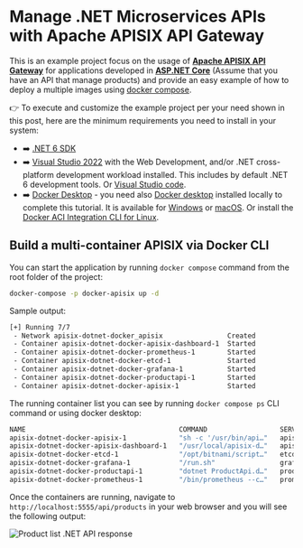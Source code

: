 # Manage .NET Microservices APIs with Apache APISIX API Gateway

This is an example project focus on the usage of [**Apache APISIX API Gateway**](https://apisix.apache.org/) 
for applications developed in **[ASP.NET Core](https://docs.microsoft.com/en-us/aspnet/core/?view=aspnetcore-6.0)** (Assume that you have an API that manage products) 
and provide an easy example of how to deploy a multiple images using [docker compose](https://docs.docker.com/compose/).

👉 To execute and customize the example project per your need shown in this post, here are the minimum requirements you need to install in your system:

- ➡️ [.NET 6 SDK](https://dotnet.microsoft.com/en-us/download)
- ➡️ [Visual Studio 2022](https://visualstudio.microsoft.com/downloads/) with the Web Development, and/or .NET cross-platform development workload installed. This includes by default .NET 6 development tools. Or [Visual Studio code](https://code.visualstudio.com/). 
- ➡️ [Docker Desktop](https://docs.docker.com/desktop/windows/install/) - you need also [Docker desktop](https://www.docker.com/products/docker-desktop/) installed locally to complete this tutorial. It is available for [Windows](https://desktop.docker.com/win/edge/Docker%20Desktop%20Installer.exe) or [macOS](https://desktop.docker.com/mac/edge/Docker.dmg). 
Or install the [Docker ACI Integration CLI for Linux](https://docs.docker.com/engine/context/aci-integration/#install-the-docker-aci-integration-cli-on-linux).

## Build a multi-container APISIX via Docker CLI

You can start the application by running `docker compose` command from the root folder of the project:

``` bash
docker-compose -p docker-apisix up -d
```

Sample output:

``` bash
[+] Running 7/7
 - Network apisix-dotnet-docker_apisix                Created                                                              0.0s
 - Container apisix-dotnet-docker-apisix-dashboard-1  Started                                                              1.2s
 - Container apisix-dotnet-docker-prometheus-1        Started                                                              0.7s
 - Container apisix-dotnet-docker-etcd-1              Started                                                              0.9s
 - Container apisix-dotnet-docker-grafana-1           Started                                                              1.2s
 - Container apisix-dotnet-docker-productapi-1        Started                                                              0.7s
 - Container apisix-dotnet-docker-apisix-1            Started                                                              2.0s
```

The running container list you can see by running `docker compose ps` CLI command or using docker desktop:


``` bash
NAME                                      COMMAND                  SERVICE             STATUS              PORTS
apisix-dotnet-docker-apisix-1             "sh -c '/usr/bin/api…"   apisix              running             0.0.0.0:9080->9080/tcp, 0.0.0.0:9091-9092->9091-9092/tcp, 0.0.0.0:9443->9443/tcp
apisix-dotnet-docker-apisix-dashboard-1   "/usr/local/apisix-d…"   apisix-dashboard    running             0.0.0.0:9000->9000/tcp
apisix-dotnet-docker-etcd-1               "/opt/bitnami/script…"   etcd                running             0.0.0.0:12379->2379/tcp
apisix-dotnet-docker-grafana-1            "/run.sh"                grafana             running             0.0.0.0:3000->3000/tcp
apisix-dotnet-docker-productapi-1         "dotnet ProductApi.d…"   productapi          running             0.0.0.0:5555->80/tcp
apisix-dotnet-docker-prometheus-1         "/bin/prometheus --c…"   prometheus          running             0.0.0.0:9090->9090/tcp
```
Once the containers are running, navigate to `http://localhost:5555/api/products` in your web browser and you will see the following output:

![Product list .NET API response](https://dev-to-uploads.s3.amazonaws.com/uploads/articles/arxo86mr9emolgfl25ut.png)
